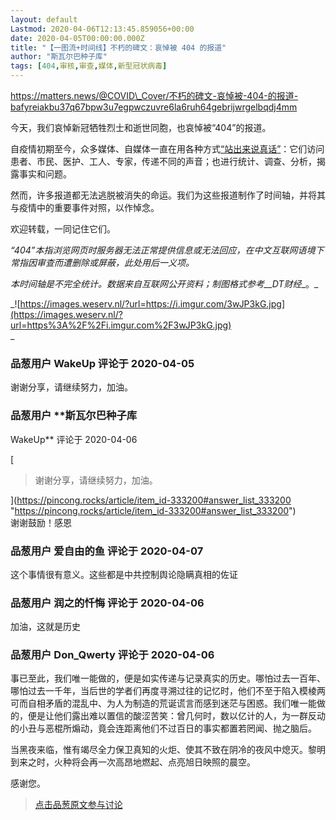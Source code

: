 ```yaml
---
layout: default
Lastmod: 2020-04-06T12:13:45.859056+00:00
date: 2020-04-05T00:00:00.000Z
title: "【一图流+时间线】不朽的碑文：哀悼被 404 的报道"
author: "斯瓦尔巴种子库"
tags: [404,审核,审查,媒体,新型冠状病毒]
---
```


https://matters.news/@COVID\_Cover/不朽的碑文-哀悼被-404-的报道-bafyreiakbu37q67bpw3u7egpwczuvre6la6ruh64gebrijwrgelbqdj4mm  
  
今天，我们哀悼新冠牺牲烈士和逝世同胞，也哀悼被“404”的报道。  
  
自疫情初期至今，众多媒体、自媒体一直在用各种方式[“站出来说真话”]( "http://www.szhgh.com/Article/news/society/2020-03-10/226293.html")：它们访问患者、市民、医护、工人、专家，传递不同的声音；也进行统计、调查、分析，揭露事实和问题。  
  
然而，许多报道都无法逃脱被消失的命运。我们为这些报道制作了时间轴，并将其与疫情中的重要事件对照，以作悼念。  
  
欢迎转载，一同记住它们。  
  
_“404”本指浏览网页时服务器无法正常提供信息或无法回应，在中文互联网语境下常指因审查而遭删除或屏蔽，此处用后一义项。_  
  
_本时间轴是不完全统计。数据来自互联网公开资料；制图格式参考__DT财经__。_  
  
_![https://images.weserv.nl/?url=https://i.imgur.com/3wJP3kG.jpg](https://images.weserv.nl/?url=https%3A%2F%2Fi.imgur.com%2F3wJP3kG.jpg)  
_

            
### 品葱用户 **WakeUp** 评论于 2020-04-05
        
谢谢分享，请继续努力，加油。
        


            
### 品葱用户 **斯瓦尔巴种子库 
WakeUp** 评论于 2020-04-06
        
[

> 谢谢分享，请继续努力，加油。

](https://pincong.rocks/article/item_id-333200#answer_list_333200 "https://pincong.rocks/article/item_id-333200#answer_list_333200")  
谢谢鼓励！感恩
        


            
### 品葱用户 **爱自由的鱼** 评论于 2020-04-07
        
这个事情很有意义。这些都是中共控制舆论隐瞒真相的佐证
        


            
### 品葱用户 **润之的忏悔** 评论于 2020-04-06
        
加油，这就是历史
        


            
### 品葱用户 **Don_Qwerty** 评论于 2020-04-06
        
事已至此，我们唯一能做的，便是如实传递与记录真实的历史。哪怕过去一百年、哪怕过去一千年，当后世的学者们再度寻溯过往的记忆时，他们不至于陷入模棱两可而自相矛盾的混乱中、为人为制造的荒诞谎言而感到迷茫与困惑。我们唯一能做的，便是让他们露出难以置信的酸涩苦笑：曾几何时，数以亿计的人，为一群反动的小丑与恶棍所煽动，竟会连距离他们不过百日的事实都置若罔闻、抛之脑后。  
  
当黑夜来临，惟有竭尽全力保卫真知的火炬、使其不致在阴冷的夜风中熄灭。黎明到来之时，火种将会再一次高昂地燃起、点亮旭日映照的晨空。  
  
感谢您。
        






> [点击品葱原文参与讨论](https://pincong.rocks/article/17300)

